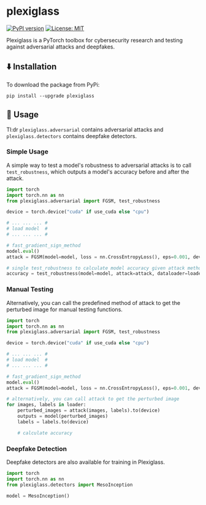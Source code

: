 # plexiglass
[![PyPI version](https://badge.fury.io/py/plexiglass.svg)](https://badge.fury.io/py/plexiglass)
[![License: MIT](https://img.shields.io/badge/License-MIT-yellow.svg)](https://opensource.org/licenses/MIT)

Plexiglass is a PyTorch toolbox for cybersecurity research and testing against adversarial attacks and deepfakes. 

## :arrow_down: Installation

To download the package from PyPi:

```pip install --upgrade plexiglass```

## :bookmark_tabs: Usage

Tl:dr `plexiglass.adversarial` contains adversarial attacks and `plexiglass.detectors` contains deepfake detectors.

### Simple Usage

A simple way to test a model's robustness to adversarial attacks is to call `test_robustness`, which outputs a model's accuracy before and after the attack. 

```python
import torch
import torch.nn as nn
from plexiglass.adversarial import FGSM, test_robustness

device = torch.device("cuda" if use_cuda else "cpu")

# ... ... ... #
# load model  #
# ... ... ... #

# fast_gradient_sign_method
model.eval()
attack = FGSM(model=model, loss = nn.CrossEntropyLoss(), eps=0.001, device=device)

# single test_robustness to calculate model accuracy given attack method
accuracy = test_robustness(model=model, attack=attack, dataloader=loader, device=device)
```

### Manual Testing

Alternatively, you can call the predefined method of attack to get the perturbed image for manual testing functions.

```python
import torch
import torch.nn as nn
from plexiglass.adversarial import FGSM, test_robustness

device = torch.device("cuda" if use_cuda else "cpu")

# ... ... ... #
# load model  #
# ... ... ... #

# fast_gradient_sign_method
model.eval()
attack = FGSM(model=model, loss = nn.CrossEntropyLoss(), eps=0.001, device=device)

# alternatively, you can call attack to get the perturbed image
for images, labels in loader:
    perturbed_images = attack(images, labels).to(device)
    outputs = model(perturbed_images)
    labels = labels.to(device)

    # calculate accuracy
```

### Deepfake Detection

Deepfake detectors are also available for training in Plexiglass. 

```python
import torch
import torch.nn as nn
from plexiglass.detectors import MesoInception

model = MesoInception()
```